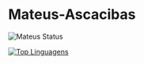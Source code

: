 # Mateus-Ascacibas
![Mateus Status](https://github-readme-stats.vercel.app/api?username=mateusascacibas&show_icons=true)

[![Top Linguagens](https://github-readme-stats.vercel.app/api/top-langs/?username=mateusascacibas&layout=compact)](https://github.com/anuraghazra/github-readme-stats)
